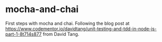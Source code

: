 # mocha-and-chai

First steps with mocha and chai.
Following the blog post at https://www.codementor.io/davidtang/unit-testing-and-tdd-in-node-js-part-1-8t714s877 from David Tang.
